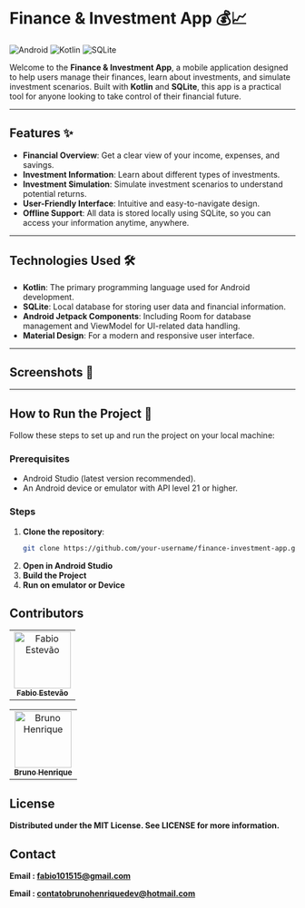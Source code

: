 # Finance & Investment App 💰📈

![Android](https://img.shields.io/badge/Platform-Android-green)
![Kotlin](https://img.shields.io/badge/Language-Kotlin-blue)
![SQLite](https://img.shields.io/badge/Database-SQLite-orange)

Welcome to the **Finance & Investment App**, a mobile application designed to help users manage their finances, learn about investments, and simulate investment scenarios. Built with **Kotlin** and **SQLite**, this app is a practical tool for anyone looking to take control of their financial future.

---

## Features ✨

- **Financial Overview**: Get a clear view of your income, expenses, and savings.
- **Investment Information**: Learn about different types of investments.
- **Investment Simulation**: Simulate investment scenarios to understand potential returns.
- **User-Friendly Interface**: Intuitive and easy-to-navigate design.
- **Offline Support**: All data is stored locally using SQLite, so you can access your information anytime, anywhere.

---

## Technologies Used 🛠️

- **Kotlin**: The primary programming language used for Android development.
- **SQLite**: Local database for storing user data and financial information.
- **Android Jetpack Components**: Including Room for database management and ViewModel for UI-related data handling.
- **Material Design**: For a modern and responsive user interface.

---

## Screenshots 📸

---

## How to Run the Project 🚀

Follow these steps to set up and run the project on your local machine:

### Prerequisites
- Android Studio (latest version recommended).
- An Android device or emulator with API level 21 or higher.

### Steps
1. **Clone the repository**:
   ```bash
   git clone https://github.com/your-username/finance-investment-app.git
2. **Open in Android Studio**
3. **Build the Project**
4. **Run on emulator or Device**

## Contributors
   <table> <tr> <td align="center"> <a href="https://github.com/fabioestevao1"> <img src="https://avatars.githubusercontent.com/u/fabioestevao1" width="100px;" alt="Fabio Estevão"/> <br /> <sub><b>Fabio Estevão</b></sub> </a> </td> </tr> </table>
   <table> <tr> <td align="center"> <a href="https://github.com/BHzdev"> <img src="https://avatars.githubusercontent.com/u/BHzdev" width="100px;" alt="Bruno Henrique"/> <br /> <sub><b>Bruno Henrique</b></sub> </a> </td> </tr> </table>

## License 
**Distributed under the MIT License. See LICENSE for more information.**

## Contact 
**Email : fabio101515@gmail.com**

**Email : contatobrunohenriquedev@hotmail.com**
